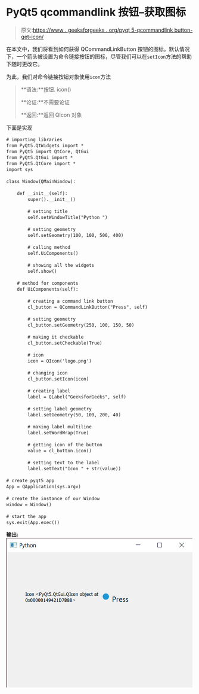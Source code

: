 # PyQt5 qcommandlink 按钮–获取图标

> 原文:[https://www . geeksforgeeks . org/pyqt 5-qcommandlink button-get-icon/](https://www.geeksforgeeks.org/pyqt5-qcommandlinkbutton-getting-icon/)

在本文中，我们将看到如何获得 QCommandLinkButton 按钮的图标。默认情况下，一个箭头被设置为命令链接按钮的图标，尽管我们可以在`setIcon`方法的帮助下随时更改它。

为此，我们对命令链接按钮对象使用`icon`方法

> **语法:**按钮. icon()
> 
> **论证:**不需要论证
> 
> **返回:**返回 QIcon 对象

下面是实现

```
# importing libraries
from PyQt5.QtWidgets import * 
from PyQt5 import QtCore, QtGui
from PyQt5.QtGui import * 
from PyQt5.QtCore import * 
import sys

class Window(QMainWindow):

    def __init__(self):
        super().__init__()

        # setting title
        self.setWindowTitle("Python ")

        # setting geometry
        self.setGeometry(100, 100, 500, 400)

        # calling method
        self.UiComponents()

        # showing all the widgets
        self.show()

    # method for components
    def UiComponents(self):

        # creating a command link button
        cl_button = QCommandLinkButton("Press", self)

        # setting geometry
        cl_button.setGeometry(250, 100, 150, 50)

        # making it checkable
        cl_button.setCheckable(True)

        # icon
        icon = QIcon('logo.png')

        # changing icon
        cl_button.setIcon(icon)

        # creating label
        label = QLabel("GeeksforGeeks", self)

        # setting label geometry
        label.setGeometry(50, 100, 200, 40)

        # making label multiline
        label.setWordWrap(True)

        # getting icon of the button
        value = cl_button.icon()

        # setting text to the label
        label.setText("Icon " + str(value))

# create pyqt5 app
App = QApplication(sys.argv)

# create the instance of our Window
window = Window()

# start the app
sys.exit(App.exec())
```

**输出:**
![](img/229c848218e71dbc726697f917a1070a.png)